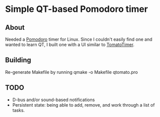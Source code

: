 # Simple QT-based Pomodoro timer

## About

Needed a [Pomodoro](http://pomodorotechnique.com/) timer for Linux. Since I couldn't easily find one and wanted to learn QT, I built one with a UI similar to [TomatoTimer](http://tomato-timer.com/). 

## Building

Re-generate Makefile by running qmake -o Makefile qtomato.pro

## TODO

* D-bus and/or sound-based notifications
* Persistent state: being able to add, remove, and work through a list of tasks.
